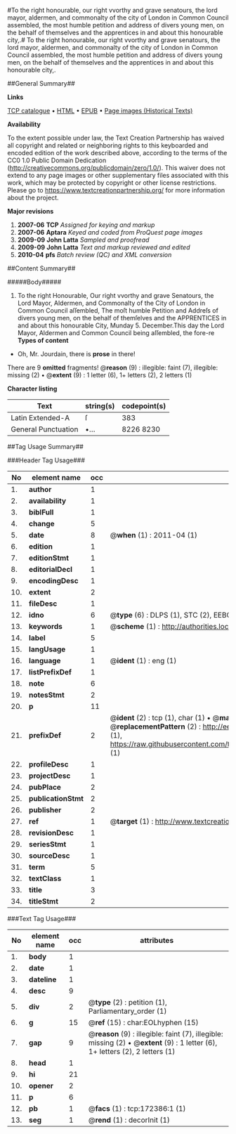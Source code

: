 #To the right honourable, our right vvorthy and grave senatours, the lord mayor, aldermen, and commonalty of the city of London in Common Council assembled, the most humble petition and address of divers young men, on the behalf of themselves and the apprentices in and about this honourable city,.#
To the right honourable, our right vvorthy and grave senatours, the lord mayor, aldermen, and commonalty of the city of London in Common Council assembled, the most humble petition and address of divers young men, on the behalf of themselves and the apprentices in and about this honourable city,.

##General Summary##

**Links**

[TCP catalogue](http://www.ota.ox.ac.uk/tcp/)  • 
[HTML](http://tei.it.ox.ac.uk/tcp/Texts-HTML/free/A94/A94595.html)  • 
[EPUB](http://tei.it.ox.ac.uk/tcp/Texts-EPUB/free/A94/A94595.epub) • 
[Page images (Historical Texts)](https://historicaltexts.jisc.ac.uk/eebo-45578472e)

**Availability**

To the extent possible under law, the Text Creation Partnership has waived all copyright and related or neighboring rights to this keyboarded and encoded edition of the work described above, according to the terms of the CC0 1.0 Public Domain Dedication (http://creativecommons.org/publicdomain/zero/1.0/). This waiver does not extend to any page images or other supplementary files associated with this work, which may be protected by copyright or other license restrictions. Please go to https://www.textcreationpartnership.org/ for more information about the project.

**Major revisions**

1. __2007-06__ __TCP__ *Assigned for keying and markup*
1. __2007-06__ __Aptara__ *Keyed and coded from ProQuest page images*
1. __2009-09__ __John Latta__ *Sampled and proofread*
1. __2009-09__ __John Latta__ *Text and markup reviewed and edited*
1. __2010-04__ __pfs__ *Batch review (QC) and XML conversion*

##Content Summary##

#####Body#####

1. To the right Honourable,
Our right vvorthy and grave Senatours, the Lord
Mayor, Aldermen, and Commonalty of the City of London
in Common Council aſſembled,
The moſt humble Petition and Addreſs of divers young men, on the behalf of themſelves and
the APPRENTICES in and about this honourable City,
Munday 5. December.This day the Lord Mayor, Aldermen and Common Council being aſſembled, the fore-re
**Types of content**

  * Oh, Mr. Jourdain, there is **prose** in there!

There are 9 **omitted** fragments! 
 @__reason__ (9) : illegible: faint (7), illegible: missing (2)  •  @__extent__ (9) : 1 letter (6), 1+ letters (2), 2 letters (1)

**Character listing**


|Text|string(s)|codepoint(s)|
|---|---|---|
|Latin Extended-A|ſ|383|
|General Punctuation|•…|8226 8230|

##Tag Usage Summary##

###Header Tag Usage###

|No|element name|occ|attributes|
|---|---|---|---|
|1.|__author__|1||
|2.|__availability__|1||
|3.|__biblFull__|1||
|4.|__change__|5||
|5.|__date__|8| @__when__ (1) : 2011-04 (1)|
|6.|__edition__|1||
|7.|__editionStmt__|1||
|8.|__editorialDecl__|1||
|9.|__encodingDesc__|1||
|10.|__extent__|2||
|11.|__fileDesc__|1||
|12.|__idno__|6| @__type__ (6) : DLPS (1), STC (2), EEBO-CITATION (1), OCLC (1), VID (1)|
|13.|__keywords__|1| @__scheme__ (1) : http://authorities.loc.gov/ (1)|
|14.|__label__|5||
|15.|__langUsage__|1||
|16.|__language__|1| @__ident__ (1) : eng (1)|
|17.|__listPrefixDef__|1||
|18.|__note__|6||
|19.|__notesStmt__|2||
|20.|__p__|11||
|21.|__prefixDef__|2| @__ident__ (2) : tcp (1), char (1)  •  @__matchPattern__ (2) : ([0-9\-]+):([0-9IVX]+) (1), (.+) (1)  •  @__replacementPattern__ (2) : http://eebo.chadwyck.com/downloadtiff?vid=$1&page=$2 (1), https://raw.githubusercontent.com/textcreationpartnership/Texts/master/tcpchars.xml#$1 (1)|
|22.|__profileDesc__|1||
|23.|__projectDesc__|1||
|24.|__pubPlace__|2||
|25.|__publicationStmt__|2||
|26.|__publisher__|2||
|27.|__ref__|1| @__target__ (1) : http://www.textcreationpartnership.org/docs/. (1)|
|28.|__revisionDesc__|1||
|29.|__seriesStmt__|1||
|30.|__sourceDesc__|1||
|31.|__term__|5||
|32.|__textClass__|1||
|33.|__title__|3||
|34.|__titleStmt__|2||


###Text Tag Usage###

|No|element name|occ|attributes|
|---|---|---|---|
|1.|__body__|1||
|2.|__date__|1||
|3.|__dateline__|1||
|4.|__desc__|9||
|5.|__div__|2| @__type__ (2) : petition (1), Parliamentary_order (1)|
|6.|__g__|15| @__ref__ (15) : char:EOLhyphen (15)|
|7.|__gap__|9| @__reason__ (9) : illegible: faint (7), illegible: missing (2)  •  @__extent__ (9) : 1 letter (6), 1+ letters (2), 2 letters (1)|
|8.|__head__|1||
|9.|__hi__|21||
|10.|__opener__|2||
|11.|__p__|6||
|12.|__pb__|1| @__facs__ (1) : tcp:172386:1 (1)|
|13.|__seg__|1| @__rend__ (1) : decorInit (1)|
